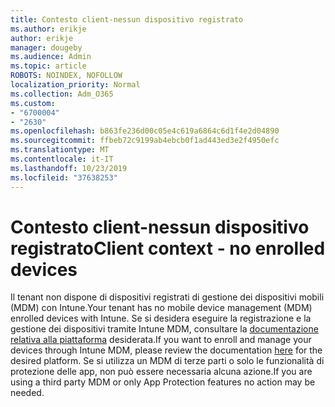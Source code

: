 ```yaml
---
title: Contesto client-nessun dispositivo registrato
ms.author: erikje
author: erikje
manager: dougeby
ms.audience: Admin
ms.topic: article
ROBOTS: NOINDEX, NOFOLLOW
localization_priority: Normal
ms.collection: Adm_O365
ms.custom:
- "6700004"
- "2630"
ms.openlocfilehash: b863fe236d00c05e4c619a6864c6d1f4e2d04890
ms.sourcegitcommit: ffbeb72c9199ab4ebcb0f1ad443ed3e2f4950efc
ms.translationtype: MT
ms.contentlocale: it-IT
ms.lasthandoff: 10/23/2019
ms.locfileid: "37638253"
---
```

# <a name="client-context---no-enrolled-devices"></a><span data-ttu-id="4950a-102">Contesto client-nessun dispositivo registrato</span><span class="sxs-lookup"><span data-stu-id="4950a-102">Client context - no enrolled devices</span></span>

<span data-ttu-id="4950a-103">Il tenant non dispone di dispositivi registrati di gestione dei dispositivi mobili (MDM) con Intune.</span><span class="sxs-lookup"><span data-stu-id="4950a-103">Your tenant has no mobile device management (MDM) enrolled devices with Intune.</span></span> <span data-ttu-id="4950a-104">Se si desidera eseguire la registrazione e la gestione dei dispositivi tramite Intune MDM, consultare la [documentazione relativa alla piattaforma](https://docs.microsoft.com/intune/device-enrollment) desiderata.</span><span class="sxs-lookup"><span data-stu-id="4950a-104">If you want to enroll and manage your devices through Intune MDM, please review the documentation [here](https://docs.microsoft.com/intune/device-enrollment) for the desired platform.</span></span> <span data-ttu-id="4950a-105">Se si utilizza un MDM di terze parti o solo le funzionalità di protezione delle app, non può essere necessaria alcuna azione.</span><span class="sxs-lookup"><span data-stu-id="4950a-105">If you are using a third party MDM or only App Protection features no action may be needed.</span></span> 